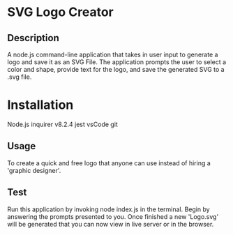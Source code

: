 # SVG Logo Creator

## Description

A node.js command-line application that takes in user input to generate a logo and save it as an SVG File. The application prompts the user to select a color and shape, provide text for the logo, and save the generated SVG to a .svg file.

# Installation

Node.js
inquirer v8.2.4
jest
vsCode
git

## Usage

To create a quick and free logo that anyone can use instead of hiring a 'graphic designer'.

## Test

Run this application by invoking node index.js in the terminal. Begin by answering the prompts presented to you. Once finished a new 'Logo.svg' will be generated that you can now view in live server or in the browser.


